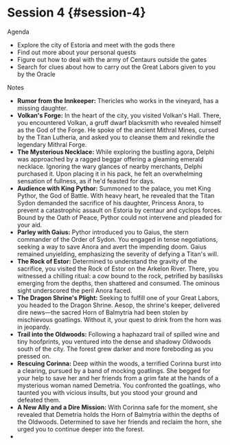 # Session 4 {#session-4}

Agenda

* Explore the city of Estoria and meet with the gods there  
* Find out more about your personal quests  
* Figure out how to deal with the army of Centaurs outside the gates  
* Search for clues about how to carry out the Great Labors given to you by the Oracle

Notes

* **Rumor from the Innkeeper:** Thericles who works in the vineyard, has a missing daughter.  
* **Volkan's Forge:** In the heart of the city, you visited Volkan's Hall. There, you encountered Volkan, a gruff dwarf blacksmith who revealed himself as the God of the Forge. He spoke of the ancient Mithral Mines, cursed by the Titan Lutheria, and asked you to cleanse them and rekindle the legendary Mithral Forge.  
* **The Mysterious Necklace:** While exploring the bustling agora, Delphi was approached by a ragged beggar offering a gleaming emerald necklace. Ignoring the wary glances of nearby merchants, Delphi purchased it. Upon placing it in his pack, he felt an overwhelming sensation of fullness, as if he'd feasted for days.  
* **Audience with King Pythor:** Summoned to the palace, you met King Pythor, the God of Battle. With heavy heart, he revealed that the Titan Sydon demanded the sacrifice of his daughter, Princess Anora, to prevent a catastrophic assault on Estoria by centaur and cyclops forces. Bound by the Oath of Peace, Pythor could not intervene and pleaded for your aid.  
* **Parley with Gaius:** Pythor introduced you to Gaius, the stern commander of the Order of Sydon. You engaged in tense negotiations, seeking a way to save Anora and avert the impending doom. Gaius remained unyielding, emphasizing the severity of defying a Titan's will.  
* **The Rock of Estor:** Determined to understand the gravity of the sacrifice, you visited the Rock of Estor on the Arkelon River. There, you witnessed a chilling ritual: a cow bound to the rock, petrified by basilisks emerging from the depths, then shattered and consumed. The ominous sight underscored the peril Anora faced.  
* **The Dragon Shrine's Plight:** Seeking to fulfill one of your Great Labors, you headed to the Dragon Shrine. Aesop, the shrine's keeper, delivered dire news—the sacred Horn of Balmytria had been stolen by mischievous goatlings. Without it, your quest to drink from the horn was in jeopardy.  
* **Trail into the Oldwoods:** Following a haphazard trail of spilled wine and tiny hoofprints, you ventured into the dense and shadowy Oldwoods south of the city. The forest grew darker and more foreboding as you pressed on.  
* **Rescuing Corinna:** Deep within the woods, a terrified Corinna burst into a clearing, pursued by a band of mocking goatlings. She begged for your help to save her and her friends from a grim fate at the hands of a mysterious woman named Demetria. You confronted the goatlings, who taunted you with vicious insults, but you stood your ground and defeated them.  
* **A New Ally and a Dire Mission:** With Corinna safe for the moment, she revealed that Demetria holds the Horn of Balmytria within the depths of the Oldwoods. Determined to save her friends and reclaim the horn, she urged you to continue deeper into the forest.  
*

